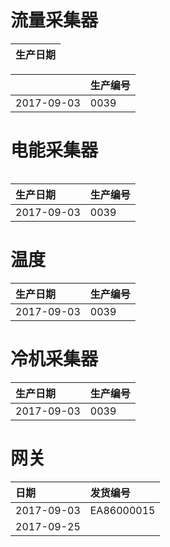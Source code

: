 # 流量采集器

| 生产日期 |
| :--- |


|  | 生产编号 |
| :--- | :--- |
| 2017-09-03 | 0039 |

# 

# 电能采集器

|  |
| :--- |


| 生产日期 | 生产编号 |
| :--- | :--- |
| 2017-09-03 | 0039 |

# 

# 温度

| 生产日期 | 生产编号 |
| :--- | :--- |
| 2017-09-03 | 0039 |

# 冷机采集器

| 生产日期 | 生产编号 |
| :--- | :--- |
| 2017-09-03 | 0039 |

# 网关

| 日期 | 发货编号 |
| :--- | :--- |
| 2017-09-03 | EA86000015 |
| 2017-09-25 |  |



